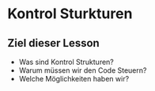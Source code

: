 # Kontrol Sturkturen

## Ziel dieser Lesson

* Was sind Kontrol Strukturen?
* Warum müssen wir den Code Steuern?
* Welche Möglichkeiten haben wir?